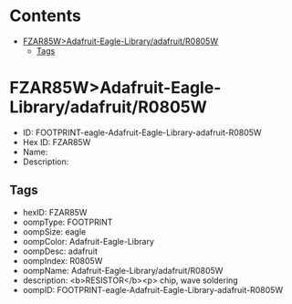 



Contents
========

* [FZAR85W>Adafruit-Eagle-Library/adafruit/R0805W](#fzar85wadafruit-eagle-libraryadafruitr0805w)
	* [Tags](#tags)

# FZAR85W>Adafruit-Eagle-Library/adafruit/R0805W

- ID: FOOTPRINT-eagle-Adafruit-Eagle-Library-adafruit-R0805W
- Hex ID: FZAR85W
- Name: 
- Description: 

## Tags

- hexID: FZAR85W
- oompType: FOOTPRINT
- oompSize: eagle
- oompColor: Adafruit-Eagle-Library
- oompDesc: adafruit
- oompIndex: R0805W
- oompName: Adafruit-Eagle-Library/adafruit/R0805W
- description: &lt;b&gt;RESISTOR&lt;/b&gt;&lt;p&gt;
chip, wave soldering
- oompID: FOOTPRINT-eagle-Adafruit-Eagle-Library-adafruit-R0805W
